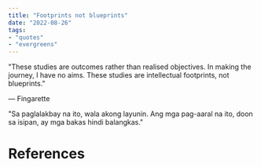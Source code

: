 ```yaml
---
title: "Footprints not blueprints"
date: "2022-08-26"
tags:
- "quotes"
- "evergreens"
---
```


"These studies are outcomes rather than realised objectives. In making the journey, I have no aims. These studies are intellectual footprints, not blueprints."

— Fingarette

"Sa paglalakbay na ito, wala akong layunin. Ang mga pag-aaral na ito, doon sa isipan, ay mga bakas hindi balangkas."

# References